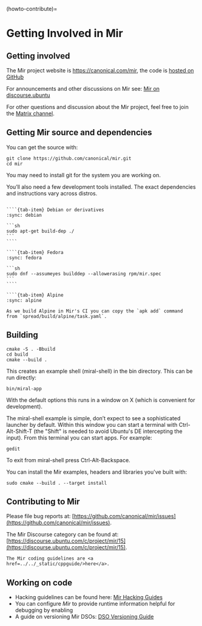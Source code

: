 (howto-contribute)=

# Getting Involved in Mir

## Getting involved

The Mir project website is <https://canonical.com/mir>,
the code is [hosted on GitHub](https://github.com/canonical/mir)

For announcements and other discussions on Mir see:
[Mir on discourse.ubuntu](https://discourse.ubuntu.com/c/project/mir/15)

For other questions and discussion about the Mir project, feel free to join the
[Matrix channel](https://matrix.to/#/#mir-server:matrix.org).

## Getting Mir source and dependencies

You can get the source with:

```
git clone https://github.com/canonical/mir.git
cd mir
```

You may need to install git for the system you are working on.

You’ll also need a few development tools installed. The exact dependencies and
instructions vary across distros.

`````{tab-set}

````{tab-item} Debian or derivatives
:sync: debian

```sh
sudo apt-get build-dep ./
```
````

````{tab-item} Fedora
:sync: fedora

```sh
sudo dnf --assumeyes builddep --allowerasing rpm/mir.spec
```
````

````{tab-item} Alpine
:sync: alpine

As we build Alpine in Mir's CI you can copy the `apk add` command
from `spread/build/alpine/task.yaml`.

`````

## Building

```
cmake -S . -Bbuild
cd build
cmake --build .
```

This creates an example shell (miral-shell) in the bin directory. This can be
run directly:

```
bin/miral-app
```

With the default options this runs in a window on X (which is convenient for
development).

The miral-shell example is simple, don’t expect to see a sophisticated launcher
by default. Within this window you can start a terminal with Ctrl-Alt-Shift-T
(the "Shift" is needed to avoid Ubuntu's DE intercepting the input). From this
terminal you can start apps. For example:

```
gedit
```

To exit from miral-shell press Ctrl-Alt-Backspace.

You can install the Mir examples, headers and libraries you've built with:

```
sudo cmake --build . --target install
```

## Contributing to Mir

Please file bug reports at: [https://github.com/canonical/mir/issues](https://github.com/canonical/mir/issues).

The Mir Discourse category can be found at: [https://discourse.ubuntu.com/c/project/mir/15](https://discourse.ubuntu.com/c/project/mir/15).

```{raw} html
The Mir coding guidelines are <a href=../../_static/cppguide/>here</a>.
```

## Working on code

- Hacking guidelines can be found here: [Mir Hacking Guides](https://github.com/canonical/mir/blob/main/HACKING.md)
- You can configure *Mir* to provide runtime information helpful for debugging by enabling [](component-reports)
- A guide on versioning Mir DSOs: [DSO Versioning Guide](dso-versioning-guide)
